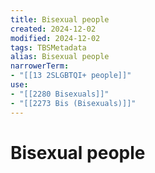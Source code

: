 ```yaml
---
title: Bisexual people
created: 2024-12-02
modified: 2024-12-02
tags: TBSMetadata
alias: Bisexual people
narrowerTerm:
- "[[13 2SLGBTQI+ people]]"
use:
- "[[2280 Bisexuals]]"
- "[[2273 Bis (Bisexuals)]]"
---
```

# Bisexual people
